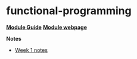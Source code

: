 # functional-programming

**[Module Guide](https://warwick.ac.uk/fac/sci/dcs/teaching/material/cs141/cs141.pdf)**
**[Module webpage](https://warwick.ac.uk/fac/sci/dcs/teaching/material/cs141/)**

**Notes**
- [Week 1 notes](https://github.com/selin-k/functional-programming/tree/main/Week1)

